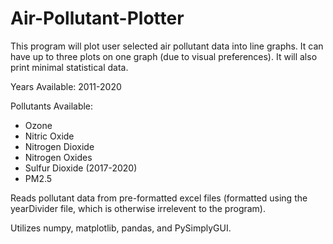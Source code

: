# Air-Pollutant-Plotter
This program will plot user selected air pollutant data into line graphs. It can have up to three plots on one graph (due to visual preferences). It will also print minimal statistical data. 

Years Available: 2011-2020

Pollutants Available:
- Ozone
- Nitric Oxide
- Nitrogen Dioxide
- Nitrogen Oxides
- Sulfur Dioxide (2017-2020)
- PM2.5

Reads pollutant data from pre-formatted excel files (formatted using the yearDivider file, which is otherwise irrelevent to the program).

Utilizes numpy, matplotlib, pandas, and PySimplyGUI.
